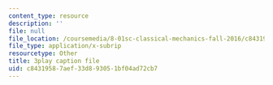 ```yaml
---
content_type: resource
description: ''
file: null
file_location: /coursemedia/8-01sc-classical-mechanics-fall-2016/c84319587aef33d893051bf04ad72cb7_w7z_z-lucyU.srt
file_type: application/x-subrip
resourcetype: Other
title: 3play caption file
uid: c8431958-7aef-33d8-9305-1bf04ad72cb7
---
```

